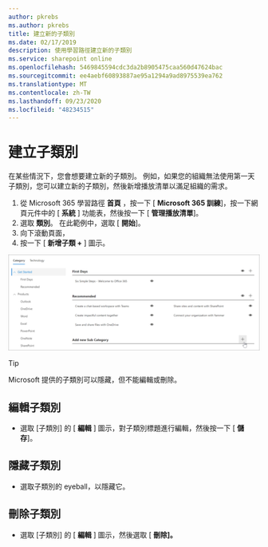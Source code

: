 ```yaml
---
author: pkrebs
ms.author: pkrebs
title: 建立新的子類別
ms.date: 02/17/2019
description: 使用學習路徑建立新的子類別
ms.service: sharepoint online
ms.openlocfilehash: 5469845594cdc3da2b8905475caa560d47624bac
ms.sourcegitcommit: ee4aebf60893887ae95a1294a9ad8975539ea762
ms.translationtype: MT
ms.contentlocale: zh-TW
ms.lasthandoff: 09/23/2020
ms.locfileid: "48234515"
---
```

# <a name="create-a-subcategory"></a>建立子類別 
在某些情況下，您會想要建立新的子類別。 例如，如果您的組織無法使用第一天子類別，您可以建立新的子類別，然後新增播放清單以滿足組織的需求。 

1. 從 Microsoft 365 學習路徑 **首頁** ，按一下 [ **Microsoft 365 訓練**]，按一下網頁元件中的 [ **系統** ] 功能表，然後按一下 [ **管理播放清單**]。 
2. 選取 **類別**。 在此範例中，選取 [ **開始**]。  
3. 向下滾動頁面， 
3. 按一下 [ **新增子類 +** ] 圖示。  

![cg-newsubcategory.png](media/cg-newsubcategory.png)

> [!TIP]
> Microsoft 提供的子類別可以隱藏，但不能編輯或刪除。 

## <a name="edit-a-subcategory"></a>編輯子類別
- 選取 [子類別] 的 [ **編輯** ] 圖示，對子類別標題進行編輯，然後按一下 [ **儲存**]。

## <a name="hide-a-subcategory"></a>隱藏子類別
- 選取子類別的 eyeball，以隱藏它。 

## <a name="delete-a-subcategory"></a>刪除子類別
- 選取 [子類別] 的 [ **編輯** ] 圖示，然後選取 [ **刪除]。** 
